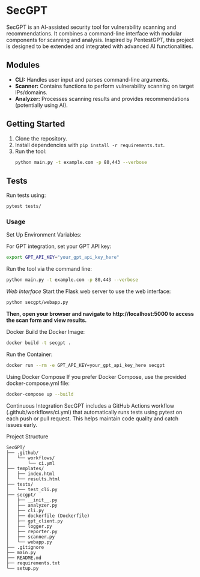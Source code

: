 # SecGPT

SecGPT is an AI-assisted security tool for vulnerability scanning and recommendations. It combines a command-line interface with modular components for scanning and analysis. Inspired by PentestGPT, this project is designed to be extended and integrated with advanced AI functionalities.

## Modules

- **CLI:** Handles user input and parses command-line arguments.
- **Scanner:** Contains functions to perform vulnerability scanning on target IPs/domains.
- **Analyzer:** Processes scanning results and provides recommendations (potentially using AI).

## Getting Started

1. Clone the repository.
2. Install dependencies with
   `pip install -r requirements.txt`.
4. Run the tool:
    ```bash
    python main.py -t example.com -p 80,443 --verbose
    ```

## Tests

Run tests using:
```bash
pytest tests/
```
### Usage

Set Up Environment Variables:

For GPT integration, set your GPT API key:

```bash
export GPT_API_KEY="your_gpt_api_key_here"
```
Run the tool via the command line:

```bash
python main.py -t example.com -p 80,443 --verbose
```

*Web Interface*
Start the Flask web server to use the web interface:

```bash
python secgpt/webapp.py
```
**Then, open your browser and navigate to http://localhost:5000 to access the scan form and view results.**

Docker
Build the Docker Image:

```bash
docker build -t secgpt .
```
Run the Container:
```bash
docker run --rm -e GPT_API_KEY=your_gpt_api_key_here secgpt
```
Using Docker Compose
If you prefer Docker Compose, use the provided docker-compose.yml file:

```bash
docker-compose up --build
```
Continuous Integration
SecGPT includes a GitHub Actions workflow (.github/workflows/ci.yml) that automatically runs tests using pytest on each push or pull request. This helps maintain code quality and catch issues early.

Project Structure
```arduino
SecGPT/
├── .github/
│   └── workflows/
│       └── ci.yml
├── templates/
│   ├── index.html
│   └── results.html
├── tests/
│   └── test_cli.py
├── secgpt/
│   ├── __init__.py
│   ├── analyzer.py
│   ├── cli.py
│   ├── dockerfile (Dockerfile)
│   ├── gpt_client.py
│   ├── logger.py
│   ├── reporter.py
│   ├── scanner.py
│   └── webapp.py
├── .gitignore
├── main.py
├── README.md
├── requirements.txt
└── setup.py
